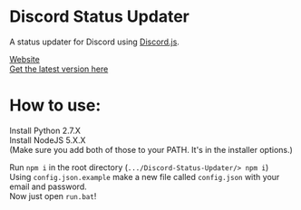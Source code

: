 # Discord Status Updater

A status updater for Discord using [Discord.js](https://github.com/hydrabolt/discord.js/).

[Website](http://brussell98.github.io/Discord-Status-Updater)   
[Get the latest version here](https://github.com/brussell98/Discord-Status-Updater/releases/latest)   

# How to use:
Install Python 2.7.X   
Install NodeJS 5.X.X   
(Make sure you add both of those to your PATH. It's in the installer options.)

Run `npm i` in the root directory (`.../Discord-Status-Updater/> npm i`)   
Using `config.json.example` make a new file called `config.json` with your email and password.   
Now just open `run.bat`!
